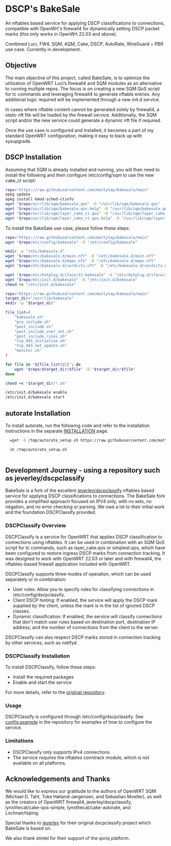 # DSCP's BakeSale

An nftables based service for applying DSCP classifications to connections, compatible with OpenWrt's firewall4 for dynamically setting DSCP packet marks (this only works in OpenWrt 22.03 and above).

Combined Luci, FW4, SQM, AQM, Cake, DSCP, AutoRate, WireGuard + PBR use case. Currently in development.

## Objective

The main objective of this project, called BakeSale, is to optimize the utilization of OpenWRT Luci’s firewall4 and SQM modules as an alternative to running multiple repos. The focus is on creating a new SQM QoS script for tc commands and leveraging firewall4 to generate nftable entries. Any additional logic required will be implemented through a new init.d service.

In cases where nftable content cannot be generated solely by firewall4, a static nft file will be loaded by the firewall service. Additionally, the SQM script and/or the new service could generate a dynamic nft file if required.

Once the use case is configured and installed, it becomes a part of my standard OpenWRT configuration, making it easy to back up with sysupgrade.

## DSCP Installation

Assuming that SQM is already installed and running, you will then need to install the following and then configure /etc/config/sqm to use the new cake_ct script:

```bash
repo="https://raw.githubusercontent.com/mattytap/bakesale/main"
opkg update
opkg install kmod-sched-ctinfo
wget "$repo/usr/lib/sqm/bakesale.qos" -O "/usr/lib/sqm/bakesale.qos"
wget "$repo/usr/lib/sqm/bakesale.qos.help" -O "/usr/lib/sqm/bakesale.qos.help"
wget "$repo/usr/lib/sqm/layer_cake_ct.qos" -O "/usr/lib/sqm/layer_cake_ct.qos"
wget "$repo/usr/lib/sqm/layer_cake_ct.qos.help" -O "/usr/lib/sqm/layer_cake_ct.qos.help"

```

To install the BakeSale use case, please follow these steps:

```bash
repo="https://raw.githubusercontent.com/mattytap/bakesale/main"
wget "$repo/etc/config/bakesale" -O "/etc/config/bakesale"

mkdir -p "/etc/bakesale.d"
wget "$repo/etc/bakesale.d/main.nft" -O "/etc/bakesale.d/main.nft"
wget "$repo/etc/bakesale.d/maps.nft" -O "/etc/bakesale.d/maps.nft"
wget "$repo/etc/bakesale.d/verdicts.nft" -O "/etc/bakesale.d/verdicts.nft"

wget "$repo/etc/hotplug.d/iface/21-bakesale" -O "/etc/hotplug.d/iface/21-bakesale"
wget "$repo/etc/init.d/bakesale" -O "/etc/init.d/bakesale"
chmod +x "/etc/init.d/bakesale"

repo="https://raw.githubusercontent.com/mattytap/bakesale/main"
target_dir="/usr/lib/bakesale"
mkdir -p "$target_dir"

file_list=(
    "bakesale.sh"
    "pre_include.sh"
    "post_include.sh"
    "post_include_user_set.sh"
    "post_include_rules.sh"
    "tcp_443_initialise.sh"
    "tcp_443_net_update.sh"
    "monitor.sh"
)

for file in "${file_list[@]}"; do
    wget "$repo/$target_dir/$file" -O "$target_dir/$file"
done

chmod +x "$target_dir/*.sh"

/etc/init.d/bakesale enable
/etc/init.d/bakesale start

```

## autorate Installation

To install autorate, run the following code and refer to the installation instructions in the separate
[INSTALLATION](./documentation/INSTALLATION_autorate.md) page.

```bash
  wget -O /tmp/autorate_setup.sh https://raw.githubusercontent.com/mattytap/bakesale/main/usr/lib/bakesale/setup_autorate.sh

  sh /tmp/autorate_setup.sh
  
```

## Development Journey - using a repository such as jeverley/dscpclassify

BakeSale is a fork of the excellent [jeverley/dscpclassify](https://github.com/jeverley/dscpclassify) nftables based service for applying DSCP classifications to connections. The BakeSale fork provides a simplified approach focused on IPV4 only, with no sets, no negation, and no error checking or parsing. We owe a lot to their initial work and the foundation DSCPClassify provided.

### DSCPClassify Overview

DSCPClassify is a service for OpenWRT that applies DSCP classification to connections using nftables. It can be used in combination with an SQM QoS script for tc commands, such as layer_cake.qos or simplest.qos, which have been configured to restore ingress DSCP marks from connection tracking. It was designed to work with OpenWRT 22.03 or later and with firewall4, the nftables-based firewall application included with OpenWRT.

DSCPClassify supports three modes of operation, which can be used separately or in combination:

- User rules: Allow you to specify rules for classifying connections in /etc/config/dscpclassify.
- Client DSCP hinting: If enabled, the service will apply the DSCP mark supplied by the client, unless the mark is in the list of ignored DSCP classes.
- Dynamic classification: If enabled, the service will classify connections that don't match user rules based on destination port, destination IP address, and the number of connections from the client to the server.

DSCPClassify can also respect DSCP marks stored in connection tracking by other services, such as netifyd.

### DSCPClassify Installation

To install DSCPClassify, follow these steps:

- Install the required packages
- Enable and start the service

For more details, refer to the [original repository](https://github.com/jeverley/dscpclassify).

### Usage

DSCPClassify is configured through /etc/config/dscpclassify. See [config.example](https://github.com/jeverley/dscpclassify/blob/main/config.example) in the repository for examples of how to configure the service.

### Limitations

- DSCPClassify only supports IPv4 connections.
- The service requires the nftables conntrack module, which is not available on all platforms.

## Acknowledgements and Thanks

We would like to express our gratitude to the authors of OpenWRT SQM (Michael D. Taht, Toke Høiland-Jørgensen, and Sebastian Moeller), as well as the creators of OpenWRT firewall4, jeverley/dscpclassify, lynxthecat/cake-qos-simple, lynxthecat/cake-autorate, and Lochnair/tsping.

Special thanks to [jeverley](https://github.com/jeverley) for their original dscpclassify project which BakeSale is based on.

We also thank stintel for their support of the qoriq platform.
